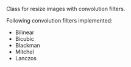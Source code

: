 Class for resize images with convolution filters.

Following convolution filters implemented:
* Bilinear
* Bicubic
* Blackman
* Mitchel
* Lanczos
